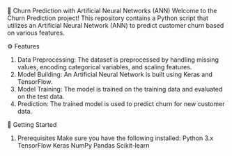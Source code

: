 🧠 Churn Prediction with Artificial Neural Networks (ANN)
Welcome to the Churn Prediction project! This repository contains a Python script that utilizes an Artificial Neural Network (ANN) to predict customer churn based on various features.

⚙️ Features
1. Data Preprocessing: The dataset is preprocessed by handling missing values, encoding categorical variables, and scaling features.
2. Model Building: An Artificial Neural Network is built using Keras and TensorFlow.
3. Model Training: The model is trained on the training data and evaluated on the test data.
4. Prediction: The trained model is used to predict churn for new customer data.

🚀 Getting Started
1. Prerequisites
    Make sure you have the following installed:
      Python 3.x
      TensorFlow
      Keras
      NumPy
      Pandas
      Scikit-learn
